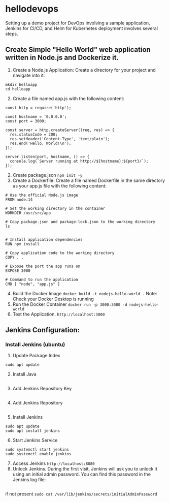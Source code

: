 # hellodevops
Setting up a demo project for DevOps involving a sample application, Jenkins for CI/CD, and Helm for Kubernetes deployment involves several steps.

## Create Simple "Hello World" web application written in Node.js and Dockerize it.
1. Create a Node.js Application:
Create a directory for your project and navigate into it:
```
mkdir helloapp
cd helloapp
```
2. Create a file named app.js with the following content:
```
const http = require('http');

const hostname = '0.0.0.0';
const port = 3000;

const server = http.createServer((req, res) => {
  res.statusCode = 200;
  res.setHeader('Content-Type', 'text/plain');
  res.end('Hello, World!\n');
});

server.listen(port, hostname, () => {
  console.log(`Server running at http://${hostname}:${port}/`);
});

```
2. Create package.json
```npm init -y```
3.  Create a Dockerfile:
Create a file named Dockerfile in the same directory as your app.js file with the following content:
```
# Use the official Node.js image
FROM node:14

# Set the working directory in the container
WORKDIR /usr/src/app

# Copy package.json and package-lock.json to the working directory
ls


# Install application dependencies
RUN npm install

# Copy application code to the working directory
COPY . .

# Expose the port the app runs on
EXPOSE 3000

# Command to run the application
CMD [ "node", "app.js" ]
```
4. Build the Docker Image
```docker build -t nodejs-hello-world .```
Note: Check your Docker Desktop is running
5. Run the Docker Container
```docker run -p 3000:3000 -d nodejs-hello-world```
6. Test the Application.
```http://localhost:3000```

## Jenkins Configuration:
### Install Jenkins (ubuntu)
1. Update Package Index
```
sudo apt update
```
2. Install Java
```sudo apt install openjdk-11-jdk
```
3. Add Jenkins Repository Key
```wget -q -O - https://pkg.jenkins.io/debian-stable/jenkins.io.key | sudo apt-key add -
```
4. Add Jenkins Repository
```sudo sh -c 'echo deb https://pkg.jenkins.io/debian-stable binary/ > /etc/apt/sources.list.d/jenkins.list'
```
5. Install Jenkins
```
sudo apt update
sudo apt install jenkins
```
6. Start Jenkins Service
```
sudo systemctl start jenkins
sudo systemctl enable jenkins
```
7. Access Jenkins
```http://localhost:8080```
8. Unlock Jenkins.
During the first visit, Jenkins will ask you to unlock it using an initial admin password. You can find this password in the Jenkins log file:
```sudo cat /var/log/jenkins/jenkins.log | grep "initialAdminPassword"
```
if not present
```sudo cat /var/lib/jenkins/secrets/initialAdminPassword```
